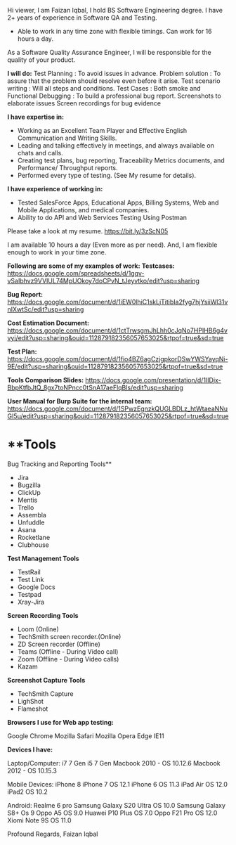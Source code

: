 Hi viewer, I am Faizan Iqbal, I hold BS Software Engineering degree. I have 2+ years of experience in Software QA and Testing.
- Able to work in any time zone with flexible timings. Can work for 16 hours a day.

As a Software Quality Assurance Engineer, I will be responsible for the quality of your product.

**I will do:**
Test Planning : To avoid issues in advance.
Problem solution : To assure that the problem should resolve even before it arise.
Test scenario writing : Will all steps and conditions.
Test Cases : Both smoke and Functional
Debugging : To build a professional bug report.
Screenshots to elaborate issues
Screen recordings for bug evidence

**I have expertise in:**
- Working as an Excellent Team Player and Effective English Communication and Writing Skills.
- Leading and talking effectively in meetings, and always available on chats and calls.
- Creating test plans, bug reporting, Traceability Metrics documents, and Performance/ Throughput reports.
- Performed every type of testing. (See My resume for details).

**I have experience of working in:**
- Tested SalesForce Apps, Educational Apps, Billing Systems, Web and Mobile Applications, and medical companies.
- Ability to do API and Web Services Testing Using Postman

Please take a look at my resume.
https://bit.ly/3zScN05


I am available 10 hours a day (Even more as per need). And, I am flexible enough to work in your time zone.

**Following are some of my examples of work:**
**Testcases:**
https://docs.google.com/spreadsheets/d/1gqv-vSaIbhvz9VVIUL74MpUOkoy7doCPvN_tJeyvtko/edit?usp=sharing

**Bug Report:**
https://docs.google.com/document/d/1iEW0lhiC1skLjTitibIa2fyg7hjYsiiWl31vnIXwtSc/edit?usp=sharing

**Cost Estimation Document:**
https://docs.google.com/document/d/1ctTrwsgmJhLhh0cJqNo7HPIHB6g4vvyi/edit?usp=sharing&ouid=112879182356057653025&rtpof=true&sd=true

**Test Plan:**
https://docs.google.com/document/d/1fio4BZ6agCzjgpkorDSwYWSYayqNi-9E/edit?usp=sharing&ouid=112879182356057653025&rtpof=true&sd=true

**Tools Comparison Slides:**
https://docs.google.com/presentation/d/1IIDjx-BbpKtfbJtQ_8gx7toNPncc0tSnA17aeFlqBls/edit?usp=sharing

**User Manual for Burp Suite for the internal team:**
https://docs.google.com/document/d/1SPwzEgnzkQUGLBDLz_htWtaeaNNuGI5u/edit?usp=sharing&ouid=112879182356057653025&rtpof=true&sd=true



**Tools
==========================
Bug Tracking and Reporting Tools**
- Jira
- Bugzilla
- ClickUp
- Mentis
- Trello
- Assembla
- Unfuddle
- Asana
- Rocketlane
- Clubhouse

**Test Management Tools**
- TestRail
- Test Link
- Google Docs
- Testpad
- Xray-Jira


**Screen Recording Tools**

- Loom (Online)
- TechSmith screen recorder.(Online)
- ZD Screen recorder (Offline)
- Teams (Offline - During Video call)
- Zoom (Offline - During Video calls)
- Kazam

**Screenshot Capture Tools**
- TechSmith Capture
- LighShot
- Flameshot

**Browsers I use for Web app testing:**

Google Chrome
Mozilla
Safari
Mozilla
Opera
Edge
IE11

**Devices I have:**

Laptop/Computer:
i7 7 Gen
i5 7 Gen
Macbook 2010 - OS 10.12.6
Macbook 2012 - OS 10.15.3

Mobile Devices:
iPhone 8
iPhone 7 OS 12.1
iPhone 6 OS 11.3
iPad Air OS 12.0
iPad2 OS 10.2

Android:
Realme 6 pro
Samsung Galaxy S20 Ultra OS 10.0
Samsung Galaxy S8+ Os 9
Oppo A5 OS 9.0
Huawei P10 Plus OS 7.0
Oppo F21 Pro OS 12.0
Xiomi Note 9S OS 11.0



Profound Regards,
Faizan Iqbal
